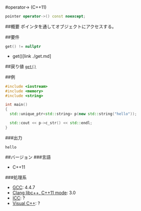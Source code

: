 #operator-> (C++11)
```cpp
pointer operator->() const noexcept;
```

##概要
ポインタを通してオブジェクトにアクセスする。


##要件

```cpp
get() != nullptr
```
* get()[link ./get.md]


##戻り値
[`get()`](./get.md)


##例
```cpp
#include <iostream>
#include <memory>
#include <string>

int main()
{
  std::unique_ptr<std::string> p(new std::string("hello"));

  std::cout << p->c_str() << std::endl;
}
```

###出力
```
hello
```

##バージョン
###言語
- C++11

###処理系
- [GCC](/implementation#gcc.md): 4.4.7
- [Clang libc++, C++11 mode](/implementation#clang.md): 3.0
- [ICC](/implementation#icc.md): ?
- [Visual C++](/implementation#visual_cpp.md): ?
